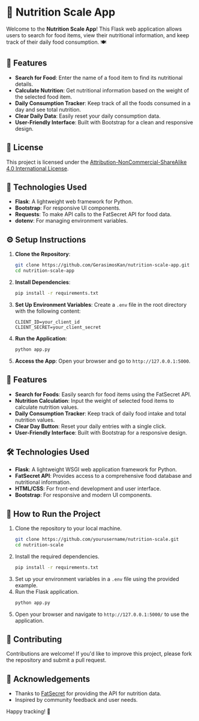
# 🍏 Nutrition Scale App

Welcome to the **Nutrition Scale App**! This Flask web application allows users to search for food items, view their nutritional information, and keep track of their daily food consumption. 🍽️

## 🚀 Features

- **Search for Food**: Enter the name of a food item to find its nutritional details.
- **Calculate Nutrition**: Get nutritional information based on the weight of the selected food item.
- **Daily Consumption Tracker**: Keep track of all the foods consumed in a day and see total nutrition.
- **Clear Daily Data**: Easily reset your daily consumption data.
- **User-Friendly Interface**: Built with Bootstrap for a clean and responsive design.

## 📜 License

This project is licensed under the [Attribution-NonCommercial-ShareAlike 4.0 International License](https://creativecommons.org/licenses/by-nc-sa/4.0/).

## 🔧 Technologies Used

- **Flask**: A lightweight web framework for Python.
- **Bootstrap**: For responsive UI components.
- **Requests**: To make API calls to the FatSecret API for food data.
- **dotenv**: For managing environment variables.

## ⚙️ Setup Instructions

1. **Clone the Repository**:
   ```bash
   git clone https://github.com/GerasimosKan/nutrition-scale-app.git
   cd nutrition-scale-app
   ```

2. **Install Dependencies**:
   ```bash
   pip install -r requirements.txt
   ```

3. **Set Up Environment Variables**: Create a `.env` file in the root directory with the following content:
   ```plaintext
   CLIENT_ID=your_client_id
   CLIENT_SECRET=your_client_secret
   ```

4. **Run the Application**:
   ```bash
   python app.py
   ```

5. **Access the App**: Open your browser and go to `http://127.0.0.1:5000`.

## 🌟 Features

- **Search for Foods**: Easily search for food items using the FatSecret API.
- **Nutrition Calculation**: Input the weight of selected food items to calculate nutrition values.
- **Daily Consumption Tracker**: Keep track of daily food intake and total nutrition values.
- **Clear Day Button**: Reset your daily entries with a single click.
- **User-Friendly Interface**: Built with Bootstrap for a responsive design.

## 🛠️ Technologies Used

- **Flask**: A lightweight WSGI web application framework for Python.
- **FatSecret API**: Provides access to a comprehensive food database and nutritional information.
- **HTML/CSS**: For front-end development and user interface.
- **Bootstrap**: For responsive and modern UI components.

## 📝 How to Run the Project

1. Clone the repository to your local machine.
   ```bash
   git clone https://github.com/yourusername/nutrition-scale.git
   cd nutrition-scale
   ```
2. Install the required dependencies.
   ```bash
   pip install -r requirements.txt
   ```
3. Set up your environment variables in a `.env` file using the provided example.
4. Run the Flask application.
   ```bash
   python app.py
   ```
5. Open your browser and navigate to `http://127.0.0.1:5000/` to use the application.

## 👥 Contributing

Contributions are welcome! If you'd like to improve this project, please fork the repository and submit a pull request.

## 🤝 Acknowledgements

- Thanks to [FatSecret](https://www.fatsecret.com/) for providing the API for nutrition data.
- Inspired by community feedback and user needs.

Happy tracking! 🎉
